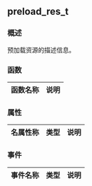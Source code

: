 ## preload\_res\_t
### 概述
 预加载资源的描述信息。

### 函数
<p id="preload_res_t_methods">

| 函数名称 | 说明 | 
| -------- | ------------ | 
### 属性
<p id="preload_res_t_properties">

| 名属性称 | 类型 | 说明 | 
| -------- | ----- | ------------ | 
### 事件
<p id="preload_res_t_events">

| 事件名称 | 类型  | 说明 | 
| -------- | ----- | ------- | 
